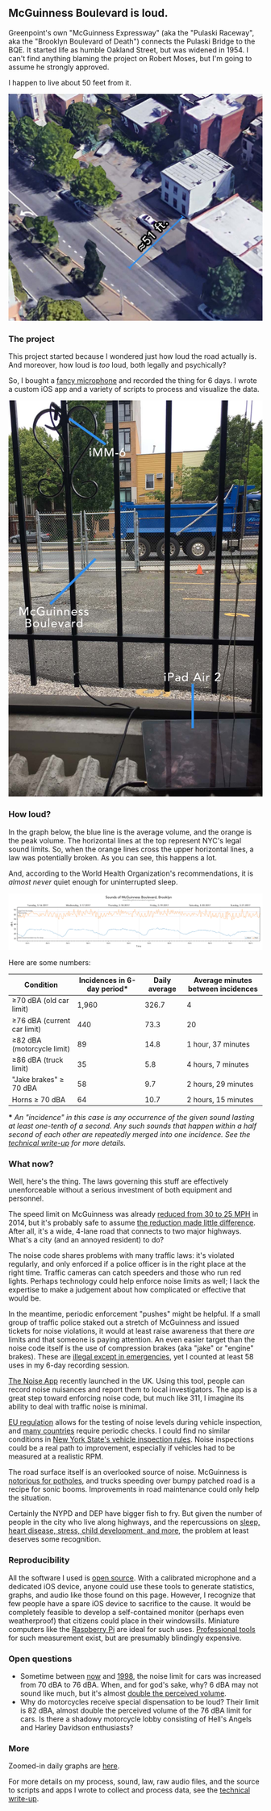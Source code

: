 ---
---

## McGuinness Boulevard is loud.

Greenpoint's own "McGuinness Expressway" (aka the "Pulaski Raceway", aka the "Brooklyn Boulevard of Death") connects the Pulaski Bridge to the BQE. It started life as humble Oakland Street, but was widened in 1954. I can't find anything blaming the project on Robert Moses, but I'm going to assume he strongly approved.

I happen to live about 50 feet from it.

![Home](images/home.jpg)

### The project

This project started because I wondered just how loud the road actually is. And moreover, how loud is *too* loud, both legally and psychically?

So, I bought a [fancy microphone](http://daytonaudio.com/index.php/imm-6-idevice-calibrated-measurement-microphone.html) and recorded the thing for 6 days. I wrote a custom iOS app and a variety of scripts to process and visualize the data.

![The setup](images/setup.jpg)

### How loud?

In the graph below, the blue line is the average volume, and the orange is the peak volume. The horizontal lines at the top represent NYC's legal sound limits. So, when the orange lines cross the upper horizontal lines, a law was potentially broken. As you can see, this happens a lot.

And, according to the World Health Organization's recommendations, it is *almost never* quiet enough for uninterrupted sleep.

[![May 16 - May 21, 2017](images/all-together-credited.png)](images/all-together-credited.png)

Here are some numbers:

| Condition | Incidences in 6-day period* | Daily average | Average minutes between incidences |
------------------------------|-------|-------|----------------------
| ≥70 dBA (old car limit)     | 1,960 | 326.7 |  4                  |
| ≥76 dBA (current car limit) |   440 |  73.3 | 20                  |
| ≥82 dBA (motorcycle limit)  |    89 |  14.8 | 1 hour, 37 minutes  |
| ≥86 dBA (truck limit)       |    35 |   5.8 | 4 hours, 7 minutes  |
| "Jake brakes" ≥ 70 dBA      |    58 |   9.7 | 2 hours, 29 minutes |
| Horns ≥ 70 dBA              |    64 |  10.7 | 2 hours, 15 minutes |

**\*** *An "incidence" in this case is any occurrence of the given sound lasting at least one-tenth of a second. Any such sounds that happen within a half second of each other are repeatedly merged into one incidence. See the [technical write-up](https://github.com/misterfifths/sounds-of-mcguinness) for more details.*

### What now?

Well, here's the thing. The laws governing this stuff are effectively unenforceable without a serious investment of both equipment and personnel.

The speed limit on McGuinness was already [reduced from 30 to 25 MPH](http://gothamist.com/2014/04/23/mcguinness_boulevard_gets_slow_zone.php) in 2014, but it's probably safe to assume [the reduction made little difference](http://gothamist.com/2014/11/08/speed_limit_mcguinness.php). After all, it's a wide, 4-lane road that connects to two major highways. What's a city (and an annoyed resident) to do?

The noise code shares problems with many traffic laws: it's violated regularly, and only enforced if a police officer is in the right place at the right time. Traffic cameras can catch speeders and those who run red lights. Perhaps technology could help enforce noise limits as well; I lack the expertise to make a judgement about how complicated or effective that would be.

In the meantime, periodic enforcement "pushes" might be helpful. If a small group of traffic police staked out a stretch of McGuinness and issued tickets for noise violations, it would at least raise awareness that there *are* limits and that someone is paying attention. An even easier target than the noise code itself is the use of compression brakes (aka "jake" or "engine" brakes). These are [illegal except in emergencies](http://library.amlegal.com/nxt/gateway.dll/New%20York/admin/title24environmentalprotectionandutiliti/chapter2noisecontrol?f=templates$fn=default.htm$3.0$vid=amlegal:newyork_ny$anc=JD_24-236), yet I counted at least 58 uses in my 6-day recording session.

[The Noise App](http://www.thenoiseapp.com/) recently launched in the UK. Using this tool, people can record noise nuisances and report them to local investigators. The app is a great step toward enforcing noise code, but much like 311, I imagine its ability to deal with traffic noise is minimal.

[EU regulation](http://eur-lex.europa.eu/legal-content/EN/TXT/?uri=OJ:JOL_2014_127_R_0003#d1e149-66-1) allows for the testing of noise levels during vehicle inspection, and [many countries](http://www.cirrusresearch.co.uk/applications/vehicle-noise/) require periodic checks. I could find no similar conditions in [New York State's vehicle inspection rules](https://dmv.ny.gov/brochure/new-york-state-vehicle-safetyemissions-inspection-program). Noise inspections could be a real path to improvement, especially if vehicles had to be measured at a realistic RPM.

The road surface itself is an overlooked source of noise. McGuinness is [notorious for potholes](http://gothamist.com/2014/04/23/mcguinness_boulevard_gets_slow_zone.php), and trucks speeding over bumpy patched road is a recipe for sonic booms. Improvements in road maintenance could only help the situation.

Certainly the NYPD and DEP have bigger fish to fry. But given the number of people in the city who live along highways, and the repercussions on [sleep, heart disease, stress, child development, and more](https://en.wikipedia.org/wiki/Health_effects_from_noise), the problem at least deserves some recognition.

### Reproducibility

All the software I used is [open source](https://github.com/misterfifths/sounds-of-mcguinness). With a calibrated microphone and a dedicated iOS device, anyone could use these tools to generate statistics, graphs, and audio like those found on this page. However, I recognize that few people have a spare iOS device to sacrifice to the cause. It would be completely feasible to develop a self-contained monitor (perhaps even weatherproof) that citizens could place in their windowsills. Miniature computers like the [Raspberry Pi](http://raspberrypi.org/) are ideal for such uses. [Professional tools](http://www.cirrusresearch.co.uk/products/trojan2-noise-nuisance-recorder/) for such measurement exist, but are presumably blindingly expensive.

### Open questions

- Sometime between [now](http://nyscriminallaws.com/vt/article10.htm#t386) and [1998](http://www.nonoise.org/lawlib/cities/newyork.htm#232), the noise limit for cars was increased from 70 dBA to 76 dBA. When, and for god's sake, why? 6 dBA may not sound like much, but it's almost [double the perceived volume](http://www.sengpielaudio.com/calculator-levelchange.htm).
- Why do motorcycles receive special dispensation to be loud? Their limit is 82 dBA, almost double the perceived volume of the 76 dBA limit for cars. Is there a shadowy motorcycle lobby consisting of Hell's Angels and Harley Davidson enthusiasts?

### More

Zoomed-in daily graphs are [here](https://github.com/misterfifths/sounds-of-mcguinness/tree/master/analyze/graphs).

For more details on my process, sound, law, raw audio files, and the source to scripts and apps I wrote to collect and process data, see the [technical write-up](https://github.com/misterfifths/sounds-of-mcguinness).
